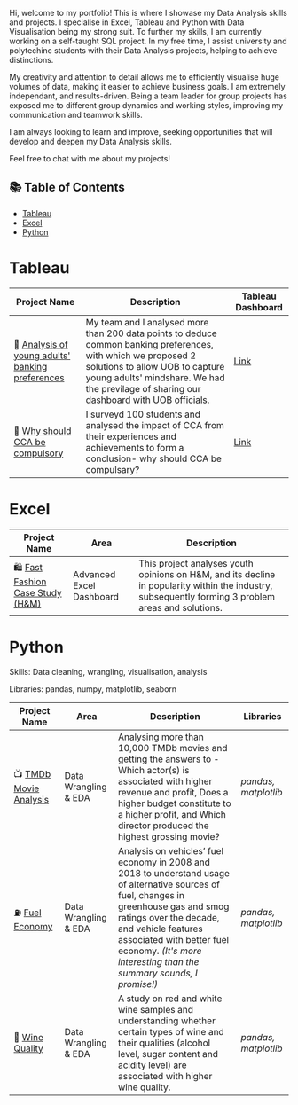 Hi, welcome to my portfolio!
This is where I showase my Data Analysis skills and projects. I specialise in Excel, Tableau and Python with Data Visualisation being my strong suit. To further my skills, I am currently working on a self-taught SQL project. In my free time, I assist university and polytechinc students with their Data Analysis projects, helping to achieve distinctions. 

My creativity and attention to detail allows me to efficiently visualise huge volumes of data, making it easier to achieve business goals. I am extremely independant, and results-driven. Being a team leader for group projects has exposed me to different group dynamics and working styles, improving my communication and teamwork skills.

I am always looking to learn and improve, seeking opportunities that will develop and deepen my Data Analysis skills.

Feel free to chat with me about my projects!

## 📚 Table of Contents
- [Tableau](#tableau)
- [Excel](#Excel)
- [Python](#python)

# Tableau

| Project Name | Description | Tableau Dashboard |
|---|---|---|
| 🏦 [Analysis of young adults' banking preferences](https://github.com/srushtiganesh/YoungAdultsBankingPreferences) | My team and I analysed more than 200 data points to deduce common banking preferences, with which we proposed 2 solutions to allow UOB to capture young adults' mindshare. We had the previlage of sharing our dashboard with UOB officials.  | [Link](https://github.com/srushtiganesh/YoungAdultsBankingPreferences/blob/main/TF02_Srushti_final%20(3).twbx) |
| 🏅 [Why should CCA be compulsory](https://github.com/katiehuangx/Covid-19-and-Impact-on-Malaysia-stock-market) | I surveyd 100 students and analysed the impact of CCA from their experiences and achievements to form a conclusion-  why should CCA be compulsary? | [Link](https://github.com/srushtiganesh/CCATableau/blob/main/fddai_S10223487F_Borse%20Srushti%20Ganesh.twbx) |

# Excel

| Project Name | Area | Description |  
|---|---|---|
| 🛍️ [Fast Fashion Case Study (H&M)](https://github.com/srushtiganesh/FastFashionCaseStudy) |  Advanced Excel Dashboard | This project analyses youth opinions on H&M, and its decline in popularity within the industry, subsequently forming 3 problem areas and solutions. | 

# Python

Skills: Data cleaning, wrangling, visualisation, analysis

Libraries: pandas, numpy, matplotlib, seaborn

| Project Name | Area | Description | Libraries |    
|---|---|---|---|
| 📺 [TMDb Movie Analysis](https://github.com/katiehuangx/Udacity-Data-Analyst-Nanodegree/blob/main/Project%202%20-%20TMDB%20Movie%20Analysis.ipynb) |   Data Wrangling & EDA | Analysing more than 10,000 TMDb movies and getting the answers to - Which actor(s) is associated with higher revenue and profit, Does a higher budget constitute to a higher profit, and Which director produced the highest grossing movie? | _pandas, matplotlib_ |   
| ⛽️ [Fuel Economy](https://github.com/katiehuangx/Udacity-Data-Analyst-Nanodegree/blob/main/Case%20Study%202%20-%20Fuel%20Economy.ipynb) | Data Wrangling & EDA | Analysis on vehicles’ fuel economy in 2008 and 2018 to understand usage of alternative sources of fuel, changes in greenhouse gas and smog ratings over the decade, and vehicle features associated with better fuel economy. _(It's more interesting than the summary sounds, I promise!)_ |  _pandas, matplotlib_ |   
| 🍷 [Wine Quality](https://github.com/katiehuangx/Udacity-Data-Analyst-Nanodegree/blob/main/Case%20Study%201%20-%20Analysing%20Wine%20Quality.ipynb) | Data Wrangling & EDA | A study on red and white wine samples and understanding whether certain types of wine and their qualities (alcohol level, sugar content and acidity level) are associated with higher wine quality. | _pandas, matplotlib_ |   
